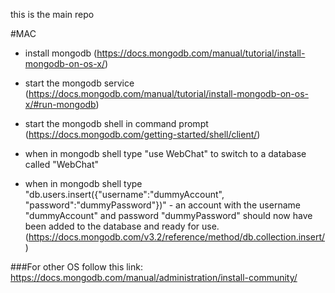
this is the main repo

#MAC

* install mongodb (https://docs.mongodb.com/manual/tutorial/install-mongodb-on-os-x/)

* start the mongodb service (https://docs.mongodb.com/manual/tutorial/install-mongodb-on-os-x/#run-mongodb)

* start the mongodb shell in command prompt (https://docs.mongodb.com/getting-started/shell/client/)

* when in mongodb shell type "use WebChat" to switch to a database called "WebChat"

* when in mongodb shell type "db.users.insert({"username":"dummyAccount", "password":"dummyPassword"})" - an account with the username "dummyAccount" and password "dummyPassword" should now have been added to the database and ready for use. (https://docs.mongodb.com/v3.2/reference/method/db.collection.insert/)

###For other OS follow this link: https://docs.mongodb.com/manual/administration/install-community/
